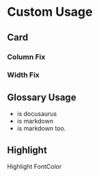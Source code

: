 # Custom Usage
## Card
### Column Fix
<ColumnSection columns={3}>
  <Card
    title='test'
    to="./Card"
    text='123sdfasdfdsafasdfasfsdafasdff'/>
  <Card
    title="test2"
    to="./Card"
  />
  <Card
    title="test3"
    to="./Card"
  />
  <Card
    title="test4"
    to="./Card"
  />
</ColumnSection>

### Width Fix
<WidthSection width='200px'>
  <Card
    title='test'
    to="./Card"
    text='123sdfasdfdsafasdfasfsdafasdff'/>
  <Card
    title="test2"
    to="./Card"
  />
  <Card
    title="test3"
    to="./Card"
  />
  <Card
    title="test4"
    to="./Card"
  />
</WidthSection>

## Glossary Usage
* <Glossary id="docusaurus"></Glossary> is docusaurus
* <Glossary id="markdown"/> is markdown
* <Glossary id="markdown" text="another text"/> is markdown too.

## Highlight
<Highlight back='blue'>Highlight</Highlight>
<FontColor font='red'>FontColor</FontColor>
